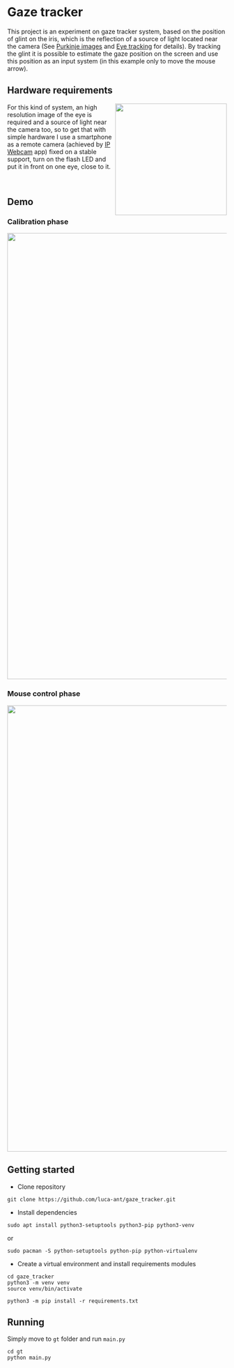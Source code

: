 # Gaze tracker

This project is an experiment on gaze tracker system, based on the position of glint on the iris, which is the reflection of a source of light located near the camera (See [Purkinje images](https://en.wikipedia.org/wiki/Purkinje_images) and [Eye tracking](https://en.wikipedia.org/wiki/Eye_tracking#Technologies_and_techniques) for details). By tracking the glint it is possible to estimate the gaze position on the screen and use this position as an input system (in this example only to move the mouse arrow). 

## Hardware requirements

<img width=256px align="right" src="https://github.com/luca-ant/gaze_tracker/blob/master/videos/cam.jpg">

For this kind of system, an high resolution image of the eye is required and a source of light near the camera too, so to get that with simple hardware I use a smartphone as a remote camera (achieved by [IP Webcam](https://play.google.com/store/apps/details?id=com.pas.webcam) app) fixed on a stable support, turn on the flash LED and put it in front on one eye, close to it. 

<br />

## Demo

### Calibration phase
<p align="center">
  <img width=1024px src="https://github.com/luca-ant/gaze_tracker/blob/master/videos/gaze_tracker_calibration.gif">
</p>

### Mouse control phase
<p align="center">
  <img width=1024px src="https://github.com/luca-ant/gaze_tracker/blob/master/videos/gaze_tracker_mouse.gif">
</p>


## Getting started

* Clone repository
```
git clone https://github.com/luca-ant/gaze_tracker.git
```

* Install dependencies
```
sudo apt install python3-setuptools python3-pip python3-venv
```
or
```
sudo pacman -S python-setuptools python-pip python-virtualenv
```

* Create a virtual environment and install requirements modules
```
cd gaze_tracker
python3 -m venv venv
source venv/bin/activate

python3 -m pip install -r requirements.txt
```

## Running

Simply move to `gt` folder and run `main.py`

```
cd gt
python main.py
```
